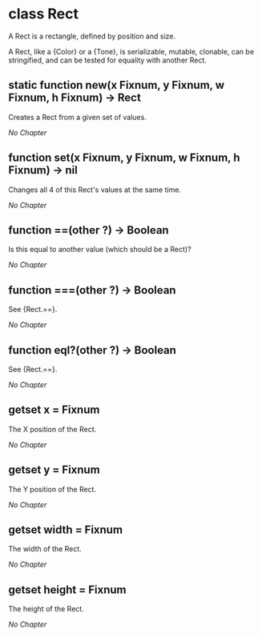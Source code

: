# class Rect

A Rect is a rectangle, defined by position and size.

A Rect, like a {Color} or a {Tone}, is serializable, mutable, clonable, can be stringified, and can be tested for equality with another Rect.

## static function new(x Fixnum, y Fixnum, w Fixnum, h Fixnum) -> Rect

Creates a Rect from a given set of values.

*No Chapter*


## function set(x Fixnum, y Fixnum, w Fixnum, h Fixnum) -> nil

Changes all 4 of this Rect's values at the same time.

*No Chapter*


## function \=\=(other ?) -> Boolean

Is this equal to another value (which should be a Rect)?

*No Chapter*


## function \=\=\=(other ?) -> Boolean

See {Rect.\=\=}.

*No Chapter*


## function eql?(other ?) -> Boolean

See {Rect.\=\=}.

*No Chapter*


## getset x = Fixnum

The X position of the Rect.

*No Chapter*


## getset y = Fixnum

The Y position of the Rect.

*No Chapter*


## getset width = Fixnum

The width of the Rect.

*No Chapter*


## getset height = Fixnum

The height of the Rect.

*No Chapter*

